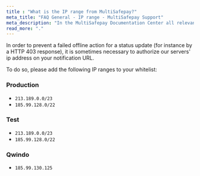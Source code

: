 ```yaml
---
title : "What is the IP range from MultiSafepay?"
meta_title: "FAQ General - IP range - MultiSafepay Support"
meta_description: "In the MultiSafepay Documentation Center all relevant information regarding our Plugins and API. As well as Support pages for Payment Method, Tools and General Questions. You can also find the contact details of our Support Team and Integration Team."
read_more: "."
---
```

In order to prevent a failed offline action for a status update (for instance by a HTTP 403 response), it is sometimes necessary to authorize our servers' ip address on your notification URL. 

To do so, please add the following IP ranges to your whitelist:

### Production
+ `213.189.0.0/23`
+ `185.99.128.0/22`    

### Test
+ `213.189.0.0/23`
+ `185.99.128.0/22`

### Qwindo
+ `185.99.130.125`
